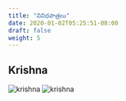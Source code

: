 ```yaml
---
title: "వివిధపాత్రలు"
date: 2020-01-02T05:25:51-08:00
draft: false
weight: 5
---
```


## Krishna

![krishna](/images/works/meegada_krishna_1.png?classes=inline)
![krishna](/images/meegada_krishna_2.jpeg?classes=inline)

